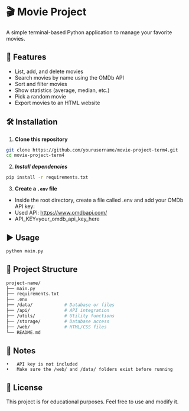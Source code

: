 # 🎬 Movie Project

A simple terminal-based Python application to manage your favorite movies.

## 🚀 Features

- List, add, and delete movies
- Search movies by name using the OMDb API
- Sort and filter movies
- Show statistics (average, median, etc.)
- Pick a random movie
- Export movies to an HTML website

## 🛠️ Installation

1. **Clone this repository**

```bash
git clone https://github.com/yourusername/movie-project-term4.git
cd movie-project-term4
```

2.	***Install dependencies***
```bash
pip install -r requirements.txt
```

3. **Create a `.env` file**
- Inside the root directory, create a file called .env and add your OMDb API key:
- Used API: https://www.omdbapi.com/
- API_KEY=your_omdb_api_key_here

## ▶️ Usage
```bash
python main.py
```

## 📁 Project Structure
```bash
project-name/
├── main.py
├── requirements.txt
├── .env
├── /data/            # Database or files
├── /api/             # API integration
├── /utils/           # Utility functions
├── /storage/         # Database access
├── /web/             # HTML/CSS files
└── README.md
```

## 🔐 Notes
	•	API key is not included
	•	Make sure the /web/ and /data/ folders exist before running

## 📃 License

This project is for educational purposes. Feel free to use and modify it.